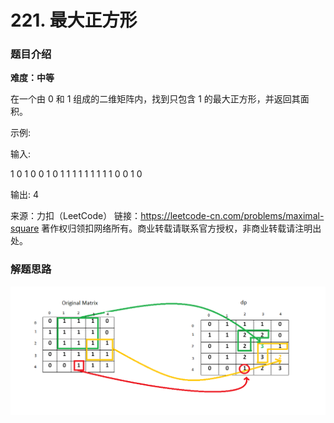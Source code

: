 # 221. 最大正方形

### 题目介绍



**难度：中等**




在一个由 0 和 1 组成的二维矩阵内，找到只包含 1 的最大正方形，并返回其面积。

示例:

输入: 

1 0 1 0 0
1 0 1 1 1
1 1 1 1 1
1 0 0 1 0

输出: 4

来源：力扣（LeetCode）
链接：https://leetcode-cn.com/problems/maximal-square
著作权归领扣网络所有。商业转载请联系官方授权，非商业转载请注明出处。





### 解题思路



![image.png](28657155fcebc3f210982e889ceef89f6295fb48999222bfe0e52514158c446e-image.png)
